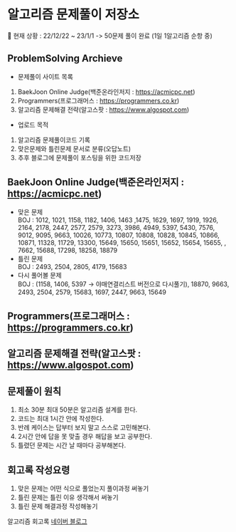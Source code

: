 # 알고리즘 문제풀이 저장소

📜 현재 상황 : 22/12/22 ~ 23/1/1 -> 50문제 풀이 완료 (1일 1알고리즘 순항 중)

## ProblemSolving Archieve

- 문제풀이 사이트 목록<br>

1. BaekJoon Online Judge(백준온라인저지 : https://acmicpc.net)<br>
2. Programmers(프로그래머스 : https://programmers.co.kr)<br>
3. 알고리즘 문제해결 전략(알고스팟 : https://www.algospot.com)<br>

- 업로드 목적<br3>

1. 알고리즘 문제풀이코드 기록<br>
2. 맞은문제와 틀린문제 문서로 분류(오답노트)<br>
3. 추후 블로그에 문제풀이 포스팅을 위한 코드저장<br>

## BaekJoon Online Judge(백준온라인저지 : https://acmicpc.net)

- 맞은 문제<br>
  BOJ : 1012, 1021, 1158, 1182, 1406, 1463 ,1475, 1629, 1697, 1919, 1926, 2164, 2178, 2447, 2577, 2579, 3273, 3986, 4949, 5397, 5430, 7576, 9012, 9095, 9663, 10026, 10773, 10807, 10808, 10828, 10845, 10866, 10871, 11328, 11729, 13300, 15649, 15650, 15651, 15652, 15654, 15655, , 7662, 15688, 17298, 18258, 18879<br>
- 틀린 문제<br>
  BOJ : 2493, 2504, 2805, 4179, 15683<br>
- 다시 풀어볼 문제<br>
  BOJ : (1158, 1406, 5397 -> 야매연결리스트 버전으로 다시풀기), 18870, 9663, 2493, 2504, 2579, 15683, 1697, 2447, 9663, 15649<br>

## Programmers(프로그래머스 : https://programmers.co.kr)

## 알고리즘 문제해결 전략(알고스팟 : https://www.algospot.com)

## 문제풀이 원칙

1. 최소 30분 최대 50분은 알고리즘 설계를 한다.<br>
2. 코드는 최대 1시간 안에 작성한다.<br>
3. 반례 케이스는 답부터 보지 말고 스스로 고민해본다.<br>
4. 2시간 안에 답을 못 맞출 경우 해답을 보고 공부한다.<br>
5. 틀렸던 문제는 시간 날 때마다 공부해본다.<br>

## 회고록 작성요령

1. 맞은 문제는 어떤 식으로 풀었는지 풀이과정 써놓기<br>
2. 틀린 문제는 틀린 이유 생각해서 써놓기<br>
3. 틀린 문제 해결과정 작성해놓기<br>

알고리즘 회고록 [네이버 블로그](https://blog.naver.com/yosong_is_yosong/222866110131)<br>
